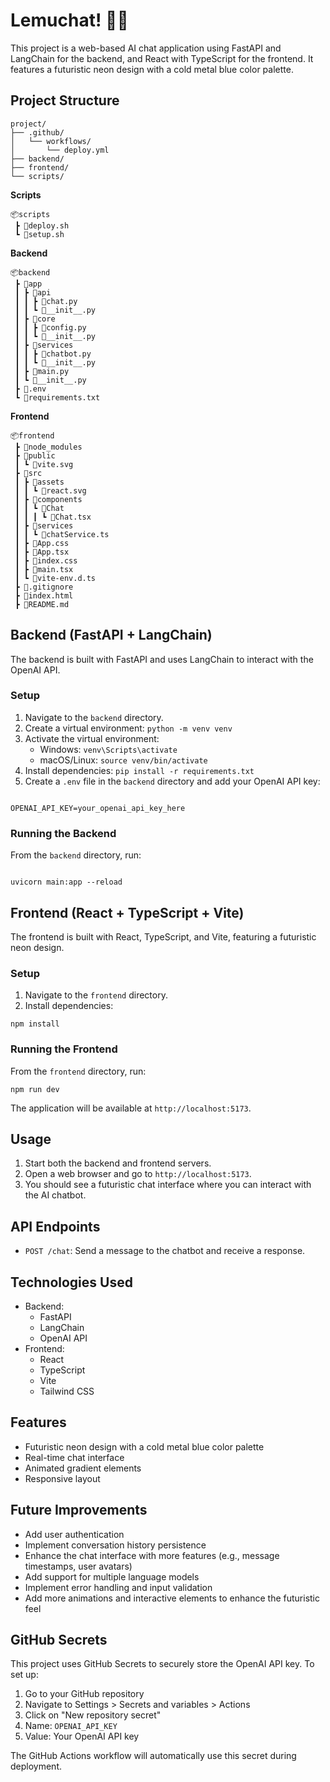 # Lemuchat! 🦝💬

This project is a web-based AI chat application using FastAPI and LangChain for the backend, and React with TypeScript for the frontend. It features a futuristic neon design with a cold metal blue color palette.

## Project Structure

```
project/
├── .github/
│   └── workflows/
│       └── deploy.yml
├── backend/
├── frontend/
└── scripts/
```

**Scripts**

```
📦scripts
 ┣ 📜deploy.sh
 ┗ 📜setup.sh
```

**Backend**

```
📦backend
 ┣ 📂app
 ┃ ┣ 📂api
 ┃ ┃ ┣ 📜chat.py
 ┃ ┃ ┗ 📜__init__.py
 ┃ ┣ 📂core
 ┃ ┃ ┣ 📜config.py
 ┃ ┃ ┗ 📜__init__.py
 ┃ ┣ 📂services
 ┃ ┃ ┣ 📜chatbot.py
 ┃ ┃ ┗ 📜__init__.py
 ┃ ┣ 📜main.py
 ┃ ┗ 📜__init__.py
 ┣ 📜.env
 ┗ 📜requirements.txt
```

**Frontend**

```
📦frontend
 ┣ 📂node_modules
 ┣ 📂public
 ┃ ┗ 📜vite.svg
 ┣ 📂src
 ┃ ┣ 📂assets
 ┃ ┃ ┗ 📜react.svg
 ┃ ┣ 📂components
 ┃ ┃ ┗ 📂Chat
 ┃ ┃ ┃ ┗ 📜Chat.tsx
 ┃ ┣ 📂services
 ┃ ┃ ┗ 📜chatService.ts
 ┃ ┣ 📜App.css
 ┃ ┣ 📜App.tsx
 ┃ ┣ 📜index.css
 ┃ ┣ 📜main.tsx
 ┃ ┗ 📜vite-env.d.ts
 ┣ 📜.gitignore
 ┣ 📜index.html
 ┣ 📜README.md

```

## Backend (FastAPI + LangChain)

The backend is built with FastAPI and uses LangChain to interact with the OpenAI API.

### Setup

1. Navigate to the `backend` directory.
2. Create a virtual environment: `python -m venv venv`
3. Activate the virtual environment:
   - Windows: `venv\Scripts\activate`
   - macOS/Linux: `source venv/bin/activate`
4. Install dependencies: `pip install -r requirements.txt`
5. Create a `.env` file in the `backend` directory and add your OpenAI API key:

```

OPENAI_API_KEY=your_openai_api_key_here

```

### Running the Backend

From the `backend` directory, run:

```

uvicorn main:app --reload

```

## Frontend (React + TypeScript + Vite)

The frontend is built with React, TypeScript, and Vite, featuring a futuristic neon design.

### Setup

1. Navigate to the `frontend` directory.
2. Install dependencies:

```
npm install
```

### Running the Frontend

From the `frontend` directory, run:

```
npm run dev
```

The application will be available at `http://localhost:5173`.

## Usage

1. Start both the backend and frontend servers.
2. Open a web browser and go to `http://localhost:5173`.
3. You should see a futuristic chat interface where you can interact with the AI chatbot.

## API Endpoints

- `POST /chat`: Send a message to the chatbot and receive a response.

## Technologies Used

- Backend:
  - FastAPI
  - LangChain
  - OpenAI API
- Frontend:
  - React
  - TypeScript
  - Vite
  - Tailwind CSS

## Features

- Futuristic neon design with a cold metal blue color palette
- Real-time chat interface
- Animated gradient elements
- Responsive layout

## Future Improvements

- Add user authentication
- Implement conversation history persistence
- Enhance the chat interface with more features (e.g., message timestamps, user avatars)
- Add support for multiple language models
- Implement error handling and input validation
- Add more animations and interactive elements to enhance the futuristic feel

## GitHub Secrets

This project uses GitHub Secrets to securely store the OpenAI API key. To set up:

1. Go to your GitHub repository
2. Navigate to Settings > Secrets and variables > Actions
3. Click on "New repository secret"
4. Name: `OPENAI_API_KEY`
5. Value: Your OpenAI API key

The GitHub Actions workflow will automatically use this secret during deployment.
